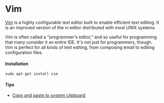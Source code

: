 Vim
===

[Vim](http://www.vim.org/index.php) is a highly configurable text editor built to enable efficient text editing. It is an improved version of the vi editor distributed with most UNIX systems.

Vim is often called a "programmer's editor," and so useful for programming that many consider it an entire IDE. It's not just for programmers, though. Vim is perfect for all kinds of text editing, from composing email to editing configuration files. 

#### Installation
`sudo apt-get install vim`

#### Tips
- [Copy and paste to system clipboard](https://stackoverflow.com/questions/11489428/how-to-make-vim-paste-from-and-copy-to-systems-clipboard)
